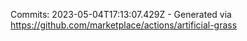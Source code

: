 Commits: 2023-05-04T17:13:07.429Z - Generated via https://github.com/marketplace/actions/artificial-grass
<br>

